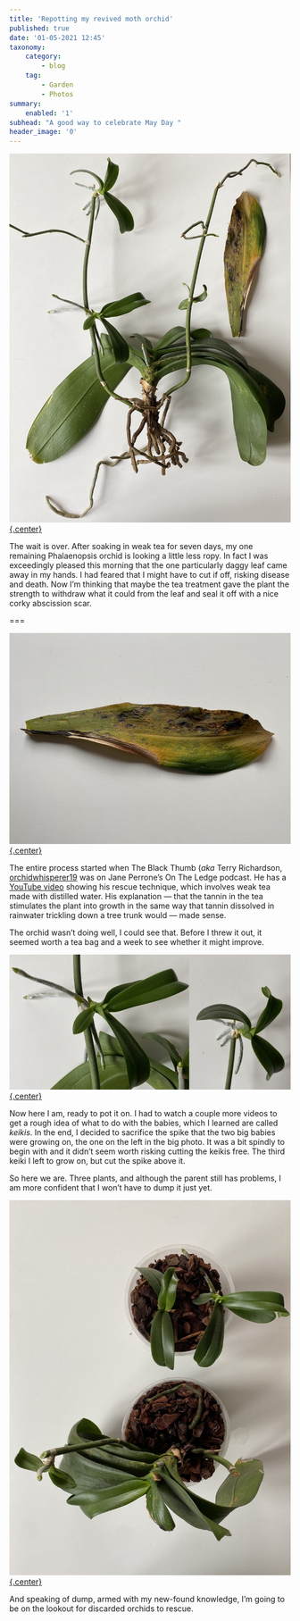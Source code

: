 ```yaml
---
title: 'Repotting my revived moth orchid'
published: true
date: '01-05-2021 12:45'
taxonomy:
    category:
        - blog
    tag:
        - Garden
        - Photos
summary:
    enabled: '1'
subhead: "A good way to celebrate May Day "
header_image: '0'
---
```


[![Revived Phalaenopsis orchid on its side and bare rooted with a naturally dropped dying leaf](sm-orchid-1-2021-05-01.jpeg){.center}](orchid-1-2021-05-01.jpeg)

The wait is over. After soaking in weak tea for seven days, my one remaining Phalaenopsis orchid is looking a little less ropy. In fact I was exceedingly pleased this morning that the one particularly daggy leaf came away in my hands. I had feared that I might have to cut if off, risking disease and death. Now I’m thinking that maybe the tea treatment gave the plant the strength to withdraw what it could from the leaf and seal it off with a nice corky abscission scar.

===

[![Abscissed dying orchid leaf](sm-orchid-5-2021-05-01.jpeg){.center}](orchid-5-2021-05-01.jpeg)

The entire process started when The Black Thumb (_aka_ Terry Richardson, [orchidwhisperer19](https://www.instagram.com/orchidwhisperer19/) was on Jane Perrone’s On The Ledge podcast. He has a [YouTube video](https://youtu.be/Bf86hDck_YQ) showing his rescue technique, which involves weak tea made with distilled water. His explanation — that the tannin in the tea stimulates the plant into growth in the same way that tannin dissolved in rainwater trickling down a tree trunk would — made sense. 

The orchid wasn’t doing well, I could see that. Before I threw it out, it seemed worth a tea bag and a week to see whether it might improve.

[![Composite image of two orchid keikis still attached to spike](sm-orchid-3-4-2021-05-01.jpeg){.center}](sm-orchid-3-4-2021-05-01.jpeg)

Now here I am, ready to pot it on. I had to watch a couple more videos to get a rough idea of what to do with the babies, which I learned are called *keikis*. In the end, I decided to sacrifice the spike that the two big babies were growing on, the one on the left in the big photo. It was a bit spindly to begin with and it didn’t seem worth risking cutting the keikis free. The third keiki I left to grow on, but cut the spike above it.

So here we are. Three plants, and although the parent still has problems, I am more confident that I won’t have to dump it just yet.

[![Repotted orchids seen from above, two keikis in a single pot and the parent in a pot on its own](sm-orchid-6-2021-05-01.jpeg){.center}](orchid-6-2021-05-01.jpeg)

And speaking of dump, armed with my new-found knowledge, I’m going to be on the lookout for discarded orchids to rescue.
